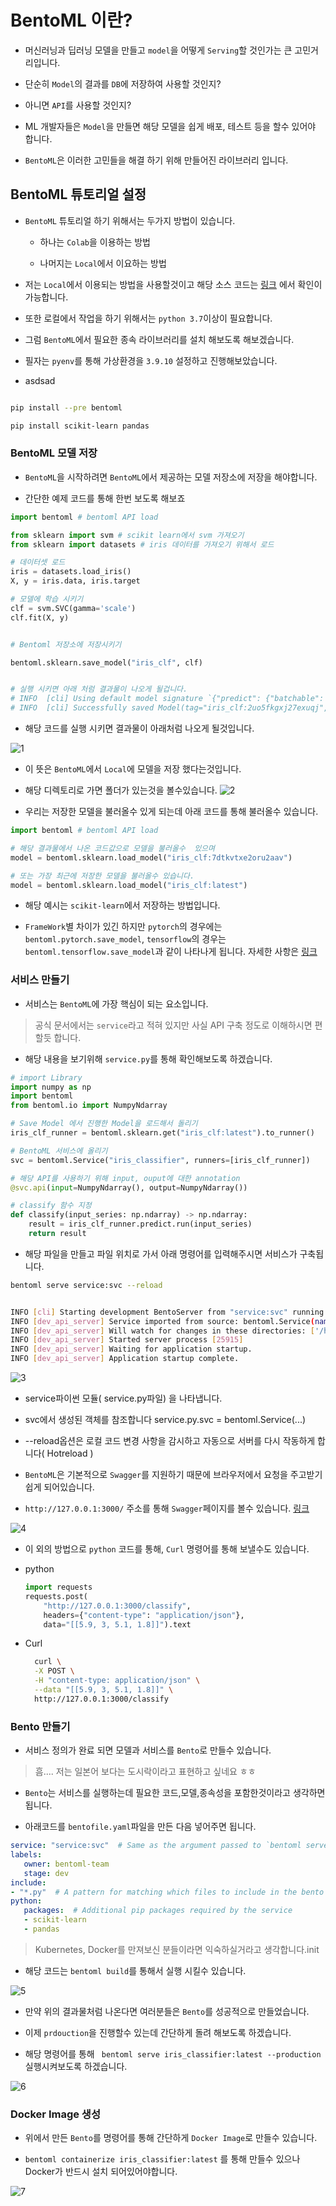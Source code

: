 # BentoML 이란?

- 머신러닝과 딥러닝 모델을 만들고 `model`을 어떻게 `Serving`할 것인가는 큰 고민거리입니다.

- 단순히 `Model`의 결과를 `DB`에 저장하여 사용할 것인지?

- 아니면 `API`를 사용할 것인지?

- ML 개발자들은 `Model`을 만들면 해당 모델을 쉽게 배포, 테스트 등을 할수 있어야 합니다.

- `BentoML`은 이러한 고민들을 해결 하기 위해 만들어진 라이브러리 입니다.

## BentoML 튜토리얼 설정

- `BentoML` 튜토리얼 하기 위해서는 두가지 방법이 있습니다.

  - 하나는 `Colab`을 이용하는 방법

  - 나머지는 `Local`에서 이요하는 방법


- 저는 `Local`에서 이용되는 방법을 사용할것이고 해당 소스 코드는 [링크](https://github.com/bentoml/gallery/) 에서 확인이 가능합니다.

- 또한 로컬에서 작업을 하기 위해서는 `python 3.7`이상이 필요합니다.

- 그럼 `BentoML`에서 필요한 종속 라이브러리를 설치 해보도록 해보겠습니다.

- 필자는 `pyenv`를 통해 가상환경을 `3.9.10`  설정하고 진행해보았습니다.

- asdsad

```bash

pip install --pre bentoml

pip install scikit-learn pandas

```

### BentoML 모델 저장

- `BentoML`을 시작하려면 `BentoML`에서 제공하는 모델 저장소에 저장을 해야합니다.

- 간단한 예제 코드를 통해 한번 보도록 해보죠

```python
import bentoml # bentoml API load

from sklearn import svm # scikit learn에서 svm 가져오기 
from sklearn import datasets # iris 데이터를 가져오기 위해서 로드 

# 데이터셋 로드 
iris = datasets.load_iris()
X, y = iris.data, iris.target

# 모델에 학습 시키기 
clf = svm.SVC(gamma='scale')
clf.fit(X, y)


# Bentoml 저장소에 저장시키기

bentoml.sklearn.save_model("iris_clf", clf)


# 실행 시키면 아래 처럼 결과물이 나오게 될겁니다.
# INFO  [cli] Using default model signature `{"predict": {"batchable": False}}` for sklearn model
# INFO  [cli] Successfully saved Model(tag="iris_clf:2uo5fkgxj27exuqj", path="~/bentoml/models/iris_clf/2uo5fkgxj27exuqj/")

```
- 해당 코드를 실행 시키면 결과물이 아래처럼 나오게 될것입니다.

![1](./imgs/1.png) 

- 이 뜻은 `BentoML`에서 `Local`에 모델을 저장 했다는것입니다.

- 해당 디렉토리로 가면 폴더가 있는것을 볼수있습니다. 
![2](./imgs/2.png) 

- 우리는 저장한 모델을 불러올수 있게 되는데 아래 코드를 통해 불러올수 있습니다.

```python
import bentoml # bentoml API load

# 해당 결과물에서 나온 코드값으로 모델을 불러올수  있으며 
model = bentoml.sklearn.load_model("iris_clf:7dtkvtxe2oru2aav")

# 또는 가장 최근에 저장한 모델을 불러올수 있습니다.
model = bentoml.sklearn.load_model("iris_clf:latest")

```

- 해당 예시는 `scikit-learn`에서 저장하는 방법입니다.

- `FrameWork`별 차이가 있긴 하지만 `pytorch`의 경우에는 `bentoml.pytorch.save_model`, `tensorflow`의 경우는 `bentoml.tensorflow.save_model`과 같이 나타나게 됩니다. 자세한 사항은 [링크]("https://docs.bentoml.org/en/latest/frameworks/index.html") 

### 서비스 만들기 

- 서비스는 `BentoML`에 가장 핵심이 되는 요소입니다.

> 공식 문서에서는 `service`라고 적혀 있지만 사실 API 구축 정도로 이해하시면 편할듯 합니다. 

- 해당 내용을 보기위해 `service.py`를 통해 확인해보도록 하겠습니다. 

```python
# import Library
import numpy as np
import bentoml
from bentoml.io import NumpyNdarray

# Save Model 에서 진행한 Model을 로드해서 돌리기
iris_clf_runner = bentoml.sklearn.get("iris_clf:latest").to_runner()

# BentoML 서비스에 올리기 
svc = bentoml.Service("iris_classifier", runners=[iris_clf_runner])

# 해당 API를 사용하기 위해 input, ouput에 대한 annotation
@svc.api(input=NumpyNdarray(), output=NumpyNdarray())

# classify 함수 지정 
def classify(input_series: np.ndarray) -> np.ndarray:
    result = iris_clf_runner.predict.run(input_series)
    return result

```

- 해당 파일을 만들고 파일 위치로 가서 아래 명령어를 입력해주시면 서비스가 구축됩니다.

```bash
bentoml serve service:svc --reload


INFO [cli] Starting development BentoServer from "service:svc" running on http://127.0.0.1:3000 (Press CTRL+C to quit)
INFO [dev_api_server] Service imported from source: bentoml.Service(name="iris_classifier", import_str="service:svc", working_dir="/home/user/gallery/quickstart")
INFO [dev_api_server] Will watch for changes in these directories: ['/home/user/gallery/quickstart']
INFO [dev_api_server] Started server process [25915]
INFO [dev_api_server] Waiting for application startup.
INFO [dev_api_server] Application startup complete.
```
![3](./imgs/3.png) 

- service파이썬 모듈( service.py파일) 을 나타냅니다.

- svc에서 생성된 객체를 참조합니다 service.py.svc = bentoml.Service(...)

- --reload옵션은 로컬 코드 변경 사항을 감시하고 자동으로 서버를 다시 작동하게 합니다( Hotreload )

- `BentoML`은 기본적으로 `Swagger`를 지원하기 때문에 브라우저에서 요청을 주고받기 쉽게 되어있습니다.

- `http://127.0.0.1:3000/` 주소를 통해 `Swagger`페이지를 볼수 있습니다. [링크]('http://127.0.0.1:3000/')

![4](./imgs/4.png) 

- 이 외의 방법으로 `python` 코드를 통해, `Curl` 명령어를 통해 보낼수도 있습니다. 

- python

  ```python
  import requests
  requests.post(
      "http://127.0.0.1:3000/classify",
      headers={"content-type": "application/json"},
      data="[[5.9, 3, 5.1, 1.8]]").text
  ```
- Curl

  ```bash
    curl \
    -X POST \
    -H "content-type: application/json" \
    --data "[[5.9, 3, 5.1, 1.8]]" \
    http://127.0.0.1:3000/classify
  ```

### Bento 만들기 

- 서비스 정의가 완료 되면 모델과 서비스를 `Bento`로 만들수 있습니다. 

> 흠.... 저는 일본어 보다는 도시락이라고 표현하고 싶네요 ㅎㅎ

- `Bento`는 서비스를 실행하는데 필요한 코드,모델,종속성을 포함한것이라고 생각하면됩니다.

- 아래코드를 `bentofile.yaml`파일을 만든 다음 넣어주면 됩니다. 
```yaml
service: "service:svc"  # Same as the argument passed to `bentoml serve`
labels:
   owner: bentoml-team
   stage: dev
include:
- "*.py"  # A pattern for matching which files to include in the bento
python:
   packages:  # Additional pip packages required by the service
   - scikit-learn
   - pandas

```
> Kubernetes, Docker를 만져보신 분들이라면 익숙하실거라고 생각합니다.init

- 해당 코드는 `bentoml build`를 통해서 실행 시킬수 있습니다. 

![5](./imgs/5.png) 

- 만약 위의 결과물처럼 나온다면 여러분들은 `Bento`를 성공적으로 만들었습니다.

- 이제 `prdouction`을 진행할수 있는데 간단하게 돌려 해보도록 하겠습니다.

- 해당 명령어를 통해 ` bentoml serve iris_classifier:latest --production` 실행시켜보도록 하겠습니다.

![6](./imgs/6.png) 


### Docker Image 생성

- 위에서 만든 `Bento`를 명령어를 통해 간단하게 `Docker Image`로 만들수 있습니다.

- `bentoml containerize iris_classifier:latest` 를 통해 만들수 있으나 Docker가 반드시 설치 되어있어야합니다.

![7](./imgs/7.png) 




















